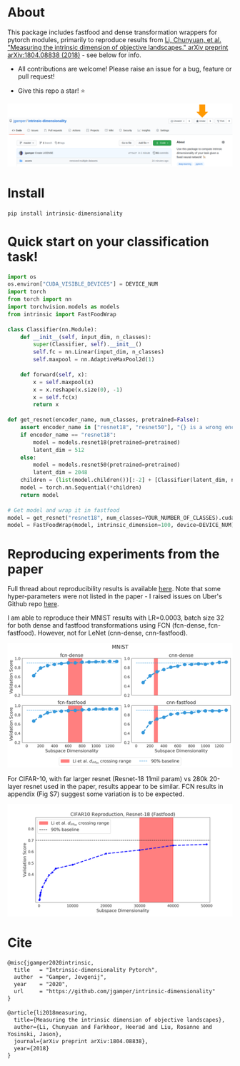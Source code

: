 # About

This package includes fastfood and dense transformation wrappers for pytorch modules, primarily to reproduce results from
[Li, Chunyuan, et al. "Measuring the intrinsic dimension of objective landscapes." arXiv preprint arXiv:1804.08838 (2018)](https://arxiv.org/abs/1804.08838) - see below for info.

* All contributions are welcome! Please raise an issue for a bug, feature or pull request!

* Give this repo a star! :star:

<p align="center">
    <img src="https://raw.githubusercontent.com/jgamper/intrinsic-dimensionality/master/assets/intrinsic_star.png" width="600"/>
<p>

# Install

`pip install intrinsic-dimensionality`

# Quick start on your classification task!

```python
import os
os.environ["CUDA_VISIBLE_DEVICES"] = DEVICE_NUM
import torch
from torch import nn
import torchvision.models as models
from intrinsic import FastFoodWrap

class Classifier(nn.Module):
    def __init__(self, input_dim, n_classes):
        super(Classifier, self).__init__()
        self.fc = nn.Linear(input_dim, n_classes)
        self.maxpool = nn.AdaptiveMaxPool2d(1)

    def forward(self, x):
        x = self.maxpool(x)
        x = x.reshape(x.size(0), -1)
        x = self.fc(x)
        return x

def get_resnet(encoder_name, num_classes, pretrained=False):
    assert encoder_name in ["resnet18", "resnet50"], "{} is a wrong encoder name!".format(encoder_name)
    if encoder_name == "resnet18":
        model = models.resnet18(pretrained=pretrained)
        latent_dim = 512
    else:
        model = models.resnet50(pretrained=pretrained)
        latent_dim = 2048
    children = (list(model.children())[:-2] + [Classifier(latent_dim, num_classes)])
    model = torch.nn.Sequential(*children)
    return model

# Get model and wrap it in fastfood
model = get_resnet("resnet18", num_classes=YOUR_NUMBER_OF_CLASSES).cuda()
model = FastFoodWrap(model, intrinsic_dimension=100, device=DEVICE_NUM)
```

# Reproducing experiments from the paper

Full thread about reproducibility results is available [here](https://twitter.com/brutforcimag/status/1240335205807816705?s=20).
Note that some hyper-parameters were not listed in the paper - I raised issues on Uber's Github repo [here](https://github.com/uber-research/intrinsic-dimension/issues/5).

I am able to reproduce their MNIST results with LR=0.0003, batch size 32 for both dense and fastfood transformations
using FCN (fcn-dense, fcn-fastfood). However, not for LeNet (cnn-dense, cnn-fastfood).

<p align="center">
    <img src="https://raw.githubusercontent.com/jgamper/intrinsic-dimensionality/master/assets/mnist_reproduction.png" width="600"/>
<p>

For CIFAR-10, with far larger resnet (Resnet-18 11mil param) vs 280k 20-layer resnet used in the paper,
results appear to be similar. FCN results in appendix (Fig S7) suggest some variation is to be expected.

<p align="center">
    <img src="https://raw.githubusercontent.com/jgamper/intrinsic-dimensionality/master/assets/cifar10.png" width="600"/>
<p>

# Cite

```
@misc{jgamper2020intrinsic,
  title   = "Intrinsic-dimensionality Pytorch",
  author  = "Gamper, Jevgenij",
  year    = "2020",
  url     = "https://github.com/jgamper/intrinsic-dimensionality"
}

@article{li2018measuring,
  title={Measuring the intrinsic dimension of objective landscapes},
  author={Li, Chunyuan and Farkhoor, Heerad and Liu, Rosanne and Yosinski, Jason},
  journal={arXiv preprint arXiv:1804.08838},
  year={2018}
}
```

